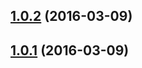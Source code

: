 <a name="1.0.2"></a>
## [1.0.2](https://github.com/fczbkk/carve/compare/v1.0.1...v1.0.2) (2016-03-09)




<a name="1.0.1"></a>
## [1.0.1](https://github.com/fczbkk/carve/compare/v1.0.0...v1.0.1) (2016-03-09)




